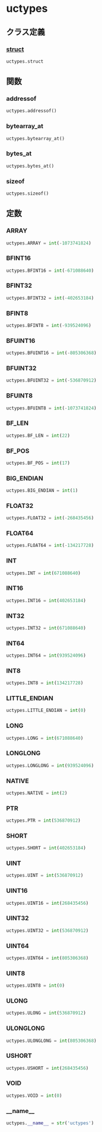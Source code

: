 # uctypes
## クラス定義
### [struct](../../class/uctypes.struct/)
```python
uctypes.struct
```
## 関数
### addressof
```python
uctypes.addressof()
```
### bytearray\_at
```python
uctypes.bytearray_at()
```
### bytes\_at
```python
uctypes.bytes_at()
```
### sizeof
```python
uctypes.sizeof()
```
## 定数
### ARRAY
```python
uctypes.ARRAY = int(-1073741824)
```
### BFINT16
```python
uctypes.BFINT16 = int(-671088640)
```
### BFINT32
```python
uctypes.BFINT32 = int(-402653184)
```
### BFINT8
```python
uctypes.BFINT8 = int(-939524096)
```
### BFUINT16
```python
uctypes.BFUINT16 = int(-805306368)
```
### BFUINT32
```python
uctypes.BFUINT32 = int(-536870912)
```
### BFUINT8
```python
uctypes.BFUINT8 = int(-1073741824)
```
### BF\_LEN
```python
uctypes.BF_LEN = int(22)
```
### BF\_POS
```python
uctypes.BF_POS = int(17)
```
### BIG\_ENDIAN
```python
uctypes.BIG_ENDIAN = int(1)
```
### FLOAT32
```python
uctypes.FLOAT32 = int(-268435456)
```
### FLOAT64
```python
uctypes.FLOAT64 = int(-134217728)
```
### INT
```python
uctypes.INT = int(671088640)
```
### INT16
```python
uctypes.INT16 = int(402653184)
```
### INT32
```python
uctypes.INT32 = int(671088640)
```
### INT64
```python
uctypes.INT64 = int(939524096)
```
### INT8
```python
uctypes.INT8 = int(134217728)
```
### LITTLE\_ENDIAN
```python
uctypes.LITTLE_ENDIAN = int(0)
```
### LONG
```python
uctypes.LONG = int(671088640)
```
### LONGLONG
```python
uctypes.LONGLONG = int(939524096)
```
### NATIVE
```python
uctypes.NATIVE = int(2)
```
### PTR
```python
uctypes.PTR = int(536870912)
```
### SHORT
```python
uctypes.SHORT = int(402653184)
```
### UINT
```python
uctypes.UINT = int(536870912)
```
### UINT16
```python
uctypes.UINT16 = int(268435456)
```
### UINT32
```python
uctypes.UINT32 = int(536870912)
```
### UINT64
```python
uctypes.UINT64 = int(805306368)
```
### UINT8
```python
uctypes.UINT8 = int(0)
```
### ULONG
```python
uctypes.ULONG = int(536870912)
```
### ULONGLONG
```python
uctypes.ULONGLONG = int(805306368)
```
### USHORT
```python
uctypes.USHORT = int(268435456)
```
### VOID
```python
uctypes.VOID = int(0)
```
### \_\_name\_\_
```python
uctypes.__name__ = str('uctypes')
```
